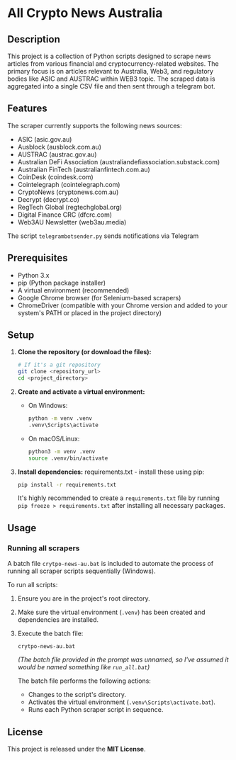 # All Crypto News Australia

## Description

This project is a collection of Python scripts designed to scrape news articles from various financial and cryptocurrency-related websites. The primary focus is on articles relevant to Australia, Web3, and regulatory bodies like ASIC and AUSTRAC within WEB3 topic. The scraped data is aggregated into a single CSV file and then sent through a telegram bot.

## Features

The scraper currently supports the following news sources:

* ASIC (asic.gov.au)
* Ausblock (ausblock.com.au)
* AUSTRAC (austrac.gov.au)
* Australian DeFi Association (australiandefiassociation.substack.com)
* Australian FinTech (australianfintech.com.au)
* CoinDesk (coindesk.com)
* Cointelegraph (cointelegraph.com)
* CryptoNews (cryptonews.com.au)
* Decrypt (decrypt.co)
* RegTech Global (regtechglobal.org)
* Digital Finance CRC (dfcrc.com) 
* Web3AU Newsletter (web3au.media)

The script `telegrambotsender.py` sends notifications via Telegram

## Prerequisites

* Python 3.x
* pip (Python package installer)
* A virtual environment (recommended)
* Google Chrome browser (for Selenium-based scrapers)
* ChromeDriver (compatible with your Chrome version and added to your system's PATH or placed in the project directory)

## Setup

1.  **Clone the repository (or download the files):**
    ```bash
    # If it's a git repository
    git clone <repository_url>
    cd <project_directory>
    ```

2.  **Create and activate a virtual environment:**
    * On Windows:
        ```bash
        python -m venv .venv
        .venv\Scripts\activate
        ```
    * On macOS/Linux:
        ```bash
        python3 -m venv .venv
        source .venv/bin/activate
        ```

3.  **Install dependencies:**
    requirements.txt - install these using pip:
    ```bash
    pip install -r requirements.txt
    ```
    It's highly recommended to create a `requirements.txt` file by running `pip freeze > requirements.txt` after installing all necessary packages.

## Usage

### Running all scrapers

A batch file `crytpo-news-au.bat` is included to automate the process of running all scraper scripts sequentially (Windows).

To run all scripts:

1.  Ensure you are in the project's root directory.
2.  Make sure the virtual environment (`.venv`) has been created and dependencies are installed.
3.  Execute the batch file:
    ```batch
    crytpo-news-au.bat
    ```
    *(The batch file provided in the prompt was unnamed, so I've assumed it would be named something like `run_all.bat`)*

    The batch file performs the following actions:
    * Changes to the script's directory.
    * Activates the virtual environment (`.venv\Scripts\activate.bat`).
    * Runs each Python scraper script in sequence.

## License

This project is released under the **MIT License**.

